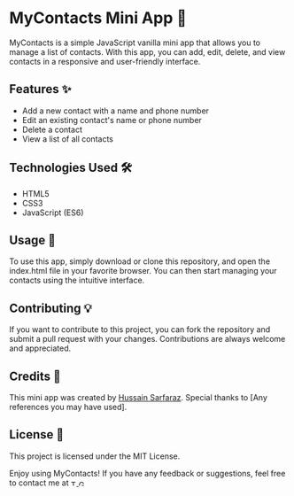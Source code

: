 # MyContacts Mini App 👥

MyContacts is a simple JavaScript vanilla mini app that allows you to manage a list of contacts. With this app, you can add, edit, delete, and view contacts in a responsive and user-friendly interface.

## Features ✨

- Add a new contact with a name and phone number
- Edit an existing contact's name or phone number
- Delete a contact
- View a list of all contacts

## Technologies Used 🛠️

- HTML5
- CSS3
- JavaScript (ES6)

## Usage 🚀

To use this app, simply download or clone this repository, and open the index.html file in your favorite browser. You can then start managing your contacts using the intuitive interface.

## Contributing 💡

If you want to contribute to this project, you can fork the repository and submit a pull request with your changes. Contributions are always welcome and appreciated.

## Credits 🙏

This mini app was created by [Hussain Sarfaraz](https://github.com/pvm-77). Special thanks to [Any references you may have used].

## License 📝

This project is licensed under the MIT License.

Enjoy using MyContacts! If you have any feedback or suggestions, feel free to contact me at <a href="https://twitter.com/sarfaraz_0707">
  <img src="https://cdn.jsdelivr.net/gh/devicons/devicon/icons/twitter/twitter-original.svg" alt="Twitter icon" width="10" height="10">
</a>
<a href="mailto:sfzalig@gmail.com">
  <img src="https://cdn.jsdelivr.net/gh/devicons/devicon/icons/google/google-original.svg" alt="Gmail icon" width="10" height="10">
</a>














